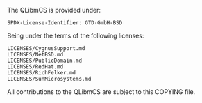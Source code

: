 The QLibmCS is provided under:

	SPDX-License-Identifier: GTD-GmbH-BSD

Being under the terms of the following licenses: 

	LICENSES/CygnusSupport.md
	LICENSES/NetBSD.md
	LICENSES/PublicDomain.md
	LICENSES/RedHat.md
	LICENSES/RichFelker.md
	LICENSES/SunMicrosystems.md

All contributions to the QLibmCS are subject to this COPYING file.